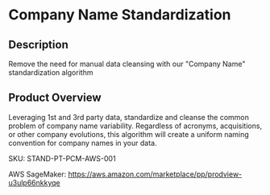 # Company Name Standardization

## Description
Remove the need for manual data cleansing with our "Company Name" standardization algorithm

## Product Overview
Leveraging 1st and 3rd party data, standardize and cleanse the common problem of company name variability. Regardless of acronyms, acquisitions, or other company evolutions, this algorithm will create a uniform naming convention for company names in your data.

SKU: STAND-PT-PCM-AWS-001

AWS SageMaker:  https://aws.amazon.com/marketplace/pp/prodview-u3ulp66nkkyqe



